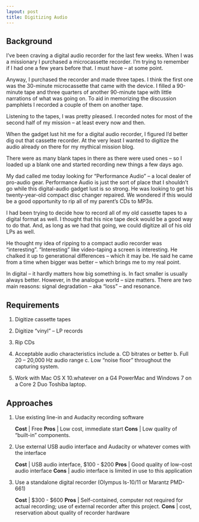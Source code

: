 ```yaml
---
layout: post
title: Digitizing Audio
---
```


## Background

I’ve been craving a digital audio recorder for the last few weeks. When I was a missionary I purchased a microcassette recorder. I’m trying to remember if I had one a few years before that. I must have – at some point.

Anyway, I purchased the recorder and made three tapes. I think the first one was the 30-minute microcassette that came with the device. I filled a 90-minute tape and three quarters of another 90-minute tape with little narrations of what was going on. To aid in memorizing the discussion pamphlets I recorded a couple of them on another tape.

Listening to the tapes, I was pretty pleased. I recorded notes for most of the second half of my mission – at least every now and then.

When the gadget lust hit me for a digital audio recorder, I figured I’d better dig out that cassette recorder. At the very least I wanted to digitize the audio already on there for my mythical mission blog.

There were as many blank tapes in there as there were used ones – so I loaded up a blank one and started recording new things a few days ago.

My dad called me today looking for “Performance Audio” – a local dealer of pro-audio gear. Performance Audio is just the sort of place that I shouldn’t go while this digital-audio gadget lust is so strong. He was looking to get his twenty-year-old compact disc changer repaired. We wondered if this would be a good opportunity to rip all of my parent’s CDs to MP3s.

I had been trying to decide how to record all of my old cassette tapes to a digital format as well. I thought that his nice tape deck would be a good way to do that. And, as long as we had that going, we could digitize all of his old LPs as well.

He thought my idea of ripping to a compact audio recorder was “interesting”. “Interesting” like video-taping a screen is interesting. He chalked it up to generational differences – which it may be. He said he came from a time when bigger was better – which brings me to my real point.

 In digital – it hardly matters how big something is. In fact smaller is usually always better. However, in the analogue world – size matters. There are two main reasons: signal degradation – aka “loss” – and resonance.
 
## Requirements
1.	Digitize cassette tapes

2.	Digitize “vinyl” – LP records

3.	Rip CDs

4.	Acceptable audio characteristics include
	a.	CD bitrates or better
	b.	Full 20 – 20,000 Hz audio range
	c.	Low “noise floor” throughout the capturing system.

5.	Work with Mac OS X 10.whatever on a G4 PowerMac and Windows 7 on a Core 2 Duo Toshiba laptop.

## Approaches

1.  Use existing line-in and Audacity recording software

	**Cost** | Free
	**Pros** | Low cost, immediate start
	**Cons** | Low quality of “built-in” components.

2.	Use external USB audio interface and Audacity or whatever comes with the interface

	**Cost** | USB audio interface, $100 - $200
	**Pros** | Good quality of low-cost audio interface
	**Cons** | audio interface is limited in use to this application

3.	Use a standalone digital recorder (Olympus ls-10/11 or Marantz PMD-661) 

	**Cost** | $300 - $600
	**Pros** | Self-contained, computer not required for actual recording; use of external recorder after this project.
	**Cons** | cost, reservation about quality of recorder hardware

